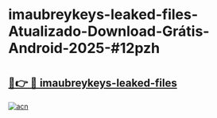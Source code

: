 # imaubreykeys-leaked-files-Atualizado-Download-Grátis-Android-2025-#12pzh

# <h2><a href="https://ainizakaria.my?title=imaubreykeys-leaked-files&ref=24M">🔗👉 🔴 imaubreykeys-leaked-files</a></h2>

[![acn](https://github.com/user-attachments/assets/0f9c940e-d8b0-45ae-aac7-cd30a18b3e1c)](https://ainizakaria.my?title=imaubreykeys-leaked-files&ref=24M)

